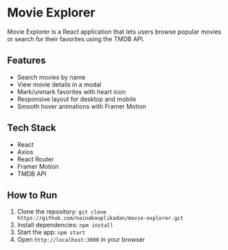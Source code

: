 # Movie Explorer

Movie Explorer is a React application that lets users browse popular movies or search for their favorites using the TMDB API. 

## Features
- Search movies by name
- View movie details in a modal
- Mark/unmark favorites with heart icon
- Responsive layout for desktop and mobile
- Smooth hover animations with Framer Motion

## Tech Stack
- React
- Axios
- React Router
- Framer Motion
- TMDB API

## How to Run
1. Clone the repository: `git clone https://github.com/nainakooplikadan/movie-explorer.git`
2. Install dependencies: `npm install`
3. Start the app: `npm start`
4. Open `http://localhost:3000` in your browser

